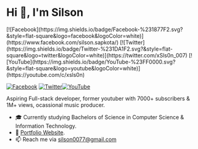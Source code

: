 <h1>Hi 👋, I'm Silson</h1>
[![Facebook](https://img.shields.io/badge/Facebook-%231877F2.svg?&style=flat-square&logo=facebook&logoColor=white)](https://www.facebook.com/silson.sapkota/) [![Twitter](https://img.shields.io/badge/Twitter-%231DA1F2.svg?&style=flat-square&logo=twitter&logoColor=white)](https://twitter.com/xSls0n_007) [![YouTube](https://img.shields.io/badge/YouTube-%23FF0000.svg?&style=flat-square&logo=youtube&logoColor=white)](https://youtube.com/c/xsls0n)

[![Facebook](https://img.shields.io/badge/Facebook-%231877F2.svg?&style=flat-square&logo=facebook&logoColor=white)](https://facebook.com/warengonzagaofficial) [![Twitter](https://img.shields.io/badge/Twitter-%231DA1F2.svg?&style=flat-square&logo=twitter&logoColor=white)](https://twitter.com/warengonzaga)[![YouTube](https://img.shields.io/badge/YouTube-%23FF0000.svg?&style=flat-square&logo=youtube&logoColor=white)](https://youtube.com/warengonzaga)

Aspiring Full-stack developer, former youtuber with 7000+ subscribers & 1M+ views, ocassional music producer.

- 🎓 Currently studying Bachelors of Science in Computer Science & Information Technology.
- 💜 [Portfolio Website](https://slson.netlify.app).
- 📫 Reach me via silson0077@gmail.com
